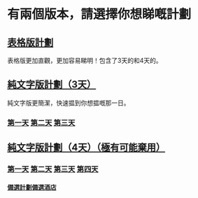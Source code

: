 # 有兩個版本，請選擇你想睇嘅計劃
## [表格版計劃](https://kdocs.cn/l/chuk7hkMLze5)
表格版更加直觀，更加容易睇明！包含了3天的和4天的。
## [純文字版計劃（3天）](./plan)
純文字版更簡潔，快速揾到你想揾嘅那一日。
### [第一天](./plan#第一天) [第二天](./plan#第二天賽馬日) [第三天](./plan#第三天)

## [純文字版計劃（4天）（極有可能棄用）](./plan4)
### [第一天](./plan4#第一天) [第二天](./plan4#第二天賽馬日) [第三天](./plan4#第三天) [第四天](./plan4#第四天)
#### [備選計劃](./spare-plan)[備選酒店](./spare-hotel)